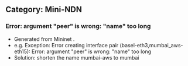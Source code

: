 ## Category: Mini-NDN

### Error: argument "peer" is wrong: "name" too long 
- Generated from Mininet . 
- e.g. Exception: Error creating interface pair (basel-eth3,mumbai_aws-eth15): Error: argument "peer" is wrong: "name" too long 
- Solution: shorten the name mumbai-aws to mumbai

